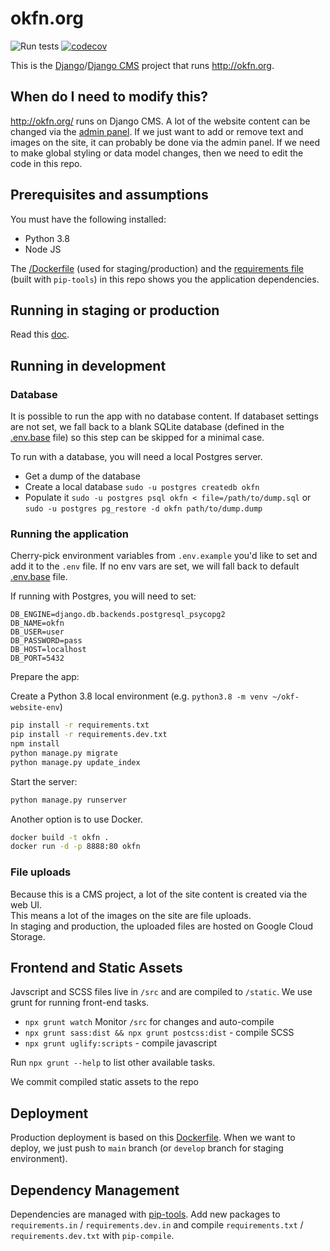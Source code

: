 # okfn.org

![Run tests](https://github.com/okfn/website/workflows/Run%20tests/badge.svg?branch=main)
[![codecov](https://codecov.io/gh/okfn/website/branch/master/graph/badge.svg?token=tYNQSAiFYu)](https://codecov.io/gh/okfn/website)

This is the [Django](https://www.djangoproject.com/)/[Django CMS](https://www.django-cms.org/) project that runs <http://okfn.org>.


## When do I need to modify this?

http://okfn.org/ runs on Django CMS. A lot of the website content can be changed via the [admin panel](https://okfn.org/admin). If we just want to add or remove text and images on the site, it can probably be done via the admin panel. If we need to make global styling or data model changes, then we need to edit the code in this repo.

## Prerequisites and assumptions

You must have the following installed:

- Python 3.8
- Node JS

The [/Dockerfile](/Dockerfile) (used for staging/production) and the [requirements file](/requirements.txt)
(built with `pip-tools`) in this repo shows you the application dependencies.

## Running in staging or production

Read this [doc](/docs/cloud/google-deploy.md).  

## Running in development

### Database

It is possible to run the app with no database content. If databaset settings are not set,
we fall back to a blank SQLite database (defined in the [.env.base](/.env.base) file)
so this step can be skipped for a minimal case.

To run with a database, you will need a local Postgres server.

- Get a dump of the database
- Create a local database `sudo -u postgres createdb okfn`
- Populate it `sudo -u postgres psql okfn < file=/path/to/dump.sql` or `sudo -u postgres pg_restore -d okfn path/to/dump.dump`

### Running the application

Cherry-pick environment variables from `.env.example` you'd like to set and add it to the `.env` file.
If no env vars are set, we will fall back to default [.env.base](/.env.base) file.

If running with Postgres, you will need to set:

```
DB_ENGINE=django.db.backends.postgresql_psycopg2
DB_NAME=okfn
DB_USER=user
DB_PASSWORD=pass
DB_HOST=localhost
DB_PORT=5432
```

Prepare the app:

Create a Python 3.8 local environment (e.g. `python3.8 -m venv ~/okf-website-env`)

```bash
pip install -r requirements.txt
pip install -r requirements.dev.txt
npm install
python manage.py migrate
python manage.py update_index
```

Start the server:

```bash
python manage.py runserver
```

Another option is to use Docker.

```bash
docker build -t okfn .
docker run -d -p 8888:80 okfn
```

### File uploads

Because this is a CMS project, a lot of the site content is created via the web UI.  
This means a lot of the images on the site are file uploads.  
In staging and production, the uploaded files are hosted on Google Cloud Storage.

## Frontend and Static Assets

Javscript and SCSS files live in `/src` and are compiled to `/static`. We use grunt for running front-end tasks.

* `npx grunt watch` Monitor `/src` for changes and auto-compile
* `npx grunt sass:dist && npx grunt postcss:dist` - compile SCSS
* `npx grunt uglify:scripts` - compile javascript

Run `npx grunt --help` to list other available tasks.

We commit compiled static assets to the repo

## Deployment

Production deployment is based on this [Dockerfile](/Dockerfile). When we want to deploy,
we just push to `main` branch (or `develop` branch for staging environment).
## Dependency Management

Dependencies are managed with [pip-tools](https://github.com/jazzband/pip-tools).
Add new packages to `requirements.in` / `requirements.dev.in` 
and compile `requirements.txt` / `requirements.dev.txt` with `pip-compile`.
